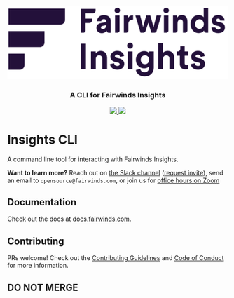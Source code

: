 <div align="center" class="no-border">
  <img src="logo.png" alt="Insights Logo" width="650">
  <br>
  <h3>A CLI for Fairwinds Insights</h3>
  <a href="https://opensource.org/licenses/Apache-2.0">
    <img src="https://img.shields.io/badge/license-Apache2-brightgreen.svg">
  </a>
  <a href="https://circleci.com/gh/FairwindsOps/insights-cli">
    <img src="https://circleci.com/gh/FairwindsOps/insights-cli.svg?style=svg">
  </a>
</div>

# Insights CLI
A command line tool for interacting with Fairwinds Insights.

**Want to learn more?** Reach out on [the Slack channel](https://fairwindscommunity.slack.com/messages/fairwinds-insights) ([request invite](https://join.slack.com/t/fairwindscommunity/shared_invite/zt-e3c6vj4l-3lIH6dvKqzWII5fSSFDi1g)), send an email to `opensource@fairwinds.com`, or join us for [office hours on Zoom](https://fairwindscommunity.slack.com/messages/office-hours)

## Documentation
Check out the docs at [docs.fairwinds.com](https://insights.docs.fairwinds.com/configure/policy/cli/).

## Contributing

PRs welcome! Check out the [Contributing Guidelines](CONTRIBUTING.md) and
[Code of Conduct](CODE_OF_CONDUCT.md) for more information.

## DO NOT MERGE